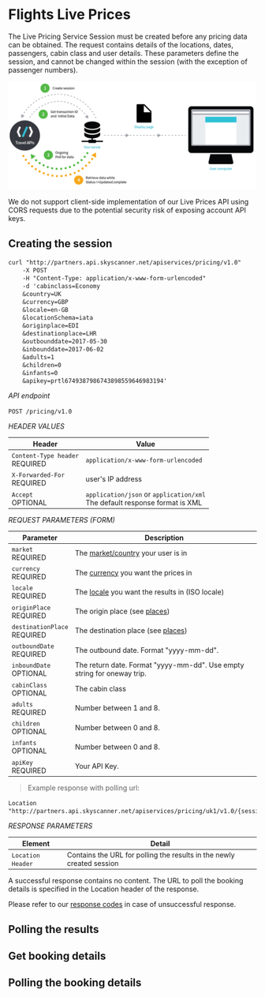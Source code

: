 # Flights Live Prices

The Live Pricing Service Session must be created before any pricing data can be obtained. The request contains details of the locations, dates, passengers, cabin class and user details. These parameters define the session, and cannot be changed within the session (with the exception of passenger numbers).

![diagram](/images/Skyscanner_UMLDiagram_v3_EJ-01-01.png)

<aside class="warning">
We do not support client-side implementation of our Live Prices API using CORS requests due to the potential security
risk of exposing account API keys.
</aside>

## Creating the session

```shell
curl "http://partners.api.skyscanner.net/apiservices/pricing/v1.0"
    -X POST
    -H "Content-Type: application/x-www-form-urlencoded"
    -d 'cabinclass=Economy
    &country=UK
    &currency=GBP
    &locale=en-GB
    &locationSchema=iata
    &originplace=EDI
    &destinationplace=LHR
    &outbounddate=2017-05-30
    &inbounddate=2017-06-02
    &adults=1
    &children=0
    &infants=0
    &apikey=prtl6749387986743898559646983194'

```

*API endpoint*

`POST /pricing/v1.0`

*HEADER VALUES*

| Header | Value |
| --- | --- |
| `Content-Type header` <br><span class="required">REQUIRED</span> | `application/x-www-form-urlencoded` |
| `X-Forwarded-For` <br><span class="required">REQUIRED</span> | user's IP address |
| `Accept` <br><span class="optional">OPTIONAL</span> | `application/json` or `application/xml` <br>The default response format is XML |

*REQUEST PARAMETERS (FORM)*

| Parameter | Description |
| --------- | ------- |
| ```market``` <br><span class="required">REQUIRED</span> | The [market/country](#markets) your user is in |
| ```currency``` <br><span class="required">REQUIRED</span> | The [currency](#currencies) you want the prices in |
| ```locale``` <br><span class="required">REQUIRED</span> | The [locale](#locales) you want the results in (ISO locale) |
| ```originPlace``` <br><span class="required">REQUIRED</span> | The origin place (see [places](#places)) |
| ```destinationPlace``` <br><span class="required">REQUIRED</span> | The destination place (see [places](#places)) |
| ```outboundDate``` <br><span class="required">REQUIRED</span> | The outbound date. Format "yyyy-mm-dd". |
| ```inboundDate``` <br><span class="optional">OPTIONAL</span> | The return date. Format "yyyy-mm-dd". Use empty string for oneway trip. |
| ```cabinClass``` <br><span class="optional">OPTIONAL</span> | The cabin class  |
| ```adults``` <br><span class="required">REQUIRED</span> | Number between 1 and 8.  |
| ```children``` <br><span class="optional">OPTIONAL</span> | Number between 0 and 8.  |
| ```infants``` <br><span class="optional">OPTIONAL</span> | Number between 0 and 8.  |
| ```apiKey``` <br><span class="required">REQUIRED</span> | Your API Key. |


> Example response with polling url:

```shell
Location "http://partners.api.skyscanner.net/apiservices/pricing/uk1/v1.0/{sessionID}"
```

*RESPONSE PARAMETERS*

| Element | Detail |
| ------- | ------ |
| `Location Header` | Contains the URL for polling the results in the newly created session |

A successful response contains no content. The URL to poll the booking details is specified in the Location header of the response.

Please refer to our [response codes](#response-codes) in case of unsuccessful response.

## Polling the results

## Get booking details

## Polling the booking details